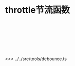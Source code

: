 # throttle节流函数

<div class="throttle-container">
</div>

<<< ../../src/tools/debounce.ts

<script lang="ts" setup>
import throttle from '../../src/func/throttle.ts'
</script>

<style>
button {
  border: 1px solid #CCCCCC;
}
.throttle-container {
  position: relative;
  height: 100px;
  width: 100px;
  /* border: 1px solid #CCCCCC; */
}
</style>
